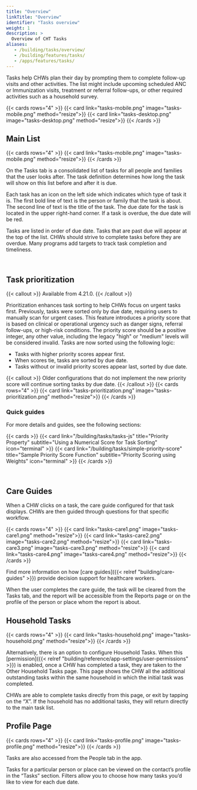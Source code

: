 ```yaml
---
title: "Overview"
linkTitle: "Overview"
identifier: "Tasks overview"
weight: 1
description: >
  Overview of CHT Tasks
aliases:
   - /building/tasks/overview/
   - /building/features/tasks/
   - /apps/features/tasks/
---
```


Tasks help CHWs plan their day by prompting them to complete follow-up visits and other activities. The list might include upcoming scheduled ANC or Immunization visits, treatment or referral follow-ups, or other required activities such as a household survey.

{{< cards rows="4" >}}
{{< card link="tasks-mobile.png" image="tasks-mobile.png"  method="resize">}}
{{< card link="tasks-desktop.png" image="tasks-desktop.png"  method="resize">}}
{{< /cards >}}


## Main List

{{< cards rows="4" >}}
{{< card link="tasks-mobile.png" image="tasks-mobile.png"  method="resize">}}
{{< /cards >}}

On the Tasks tab is a consolidated list of tasks for all people and families that the user looks after. The task definition determines how long the task will show on this list before and after it is due.

Each task has an icon on the left side which indicates which type of task it is. The first bold line of text is the person or family that the task is about. The second line of text is the title of the task. The due date for the task is located in the upper right-hand corner. If a task is overdue, the due date will be red.

Tasks are listed in order of due date. Tasks that are past due will appear at the top of the list. CHWs should strive to complete tasks before they are overdue. Many programs add targets to track task completion and timeliness.


<br clear="all">

## Task prioritization

{{< callout >}}
Available from 4.21.0.
{{< /callout >}}

Prioritization enhances task sorting to help CHWs focus on urgent tasks first. Previously, tasks were sorted only by due date, requiring users to manually scan for urgent cases. This feature introduces a priority score that is based on clinical or operational urgency such as danger signs, referral follow-ups, or high-risk conditions.
The priority score should be a positive integer, any other value, including the legacy "high" or "medium" levels will be considered invalid. 
Tasks are now sorted using the following logic:
- Tasks with higher priority scores appear first.
- When scores tie, tasks are sorted by due date.
- Tasks without or invalid priority scores appear last, sorted by due date. 

{{< callout >}}
Older configurations that do not implement the new priority score will continue sorting tasks by due date. 
{{< /callout >}}
{{< cards rows="4" >}}
{{< card link="tasks-prioritization.png" image="tasks-prioritization.png"  method="resize">}}
{{< /cards >}}

### Quick guides 

For more details and guides, see the following sections:

{{< cards >}}
  {{< card link="/building/tasks/tasks-js" title="Priority Property" subtitle="Using a Numerical Score for Task Sorting" icon="terminal" >}}
  {{< card link="/building/tasks/simple-priority-score" title="Sample Priority Score Function" subtitle="Priority Scoring using Weights" icon="terminal" >}}
{{< /cards >}}

<br clear="all">

## Care Guides

When a CHW clicks on a task, the care guide configured for that task displays. CHWs are then guided through questions for that specific workflow.

{{< cards rows="4" >}}
{{< card link="tasks-care1.png" image="tasks-care1.png"  method="resize">}}
{{< card link="tasks-care2.png" image="tasks-care2.png"  method="resize">}}
{{< card link="tasks-care3.png" image="tasks-care3.png"  method="resize">}}
{{< card link="tasks-care4.png" image="tasks-care4.png"  method="resize">}}
{{< /cards >}}

Find more information on how [care guides]({{< relref "building/care-guides" >}}) provide decision support for healthcare workers.

When the user completes the care guide, the task will be cleared from the Tasks tab, and the report will be accessible from the Reports page or on the profile of the person or place whom the report is about.

## Household Tasks

{{< cards rows="4" >}}
{{< card link="tasks-household.png" image="tasks-household.png"  method="resize">}}
{{< /cards >}}

Alternatively, there is an option to configure Household Tasks. When this [permission]({{< relref "building/reference/app-settings/user-permissions" >}}) is enabled, once a CHW has completed a task, they are taken to the Other Household Tasks page. This page shows the CHW all the additional outstanding tasks within the same household in which the initial task was completed.

CHWs are able to complete tasks directly from this page, or exit by tapping on the “X”. If the household has no additional tasks, they will return directly to the main task list.
    
## Profile Page

{{< cards rows="4" >}}
{{< card link="tasks-profile.png" image="tasks-profile.png"  method="resize">}}
{{< /cards >}}

Tasks are also accessed from the People tab in the app.

Tasks for a particular person or place can be viewed on the contact’s profile in the “Tasks” section. Filters allow you to choose how many tasks you’d like to view for each due date.

<br clear="all">
